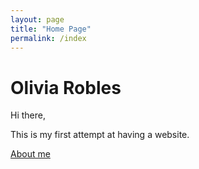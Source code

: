 ```yaml
---
layout: page
title: "Home Page"
permalink: /index
---
```


# Olivia Robles

Hi there, 

This is my first attempt at having a website.


[About me](about)
